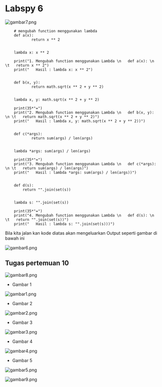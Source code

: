 # Labspy 6

![gambar7.png](/gambar/gambar7.png)



		# mengubah function menggunakan lambda
		def a(x):
    		    return x ** 2


		lambda x: x ** 2

		print("1. Mengubah function menggunakan Lambda \n   def a(x): \n \t   return x ** 2")
		print("   Hasil : lambda x: x ** 2")


		def b(x, y):
    		    return math.sqrt(x ** 2 + y ** 2)


		lambda x, y: math.sqrt(x ** 2 + y ** 2)

		print(35*"=")
		print("2. Mengubah function menggunakan Lambda \n   def b(x, y): \n \t   return math.sqrt(x ** 2 + y ** 2)")
		print("   Hasil : lambda x, y: math.sqrt(x ** 2 + y ** 2))")


		def c(*args):
   	     	    return sum(args) / len(args)


		lambda *args: sum(args) / len(args)
	
		print(35*"=")
		print("3. Mengubah function menggunakan Lambda \n   def c(*args): \n \t   return sum(args) / len(args)")
		print("   Hasil : lambda *args: sum(args) / len(args))")

	
		def d(s):
	   	    return "".join(set(s))


		lambda s: "".join(set(s))

		print(35*"=")
		print("4. Mengubah function menggunakan Lambda \n   def d(s): \n \t   return "".join(set(s))")
		print("   Hasil : lambda s: "".join(set(s)))")




Bila kita jalan kan kode diatas akan mengeluarkan Output seperti gambar di bawah ini

![gambar6.png](gambar/gambar6.png)




## Tugas pertemuan 10

![gambar8.png](/gambar/gambar8.png)


* Gambar 1

![gambar1.png](/gambar/gambar1.png)


* Gambar 2

![gambar2.png](/gambar/gambar2.png)

* Gambar 3 

![gambar3.png](/gambar/gambar3.png)

* Gambar 4

![gambar4.png](/gambar/gambar4.png)

* Gambar 5

![gambar5.png](/gambar/gambar5.png)


![gambar9.png](/gambar/gambar9.png)

